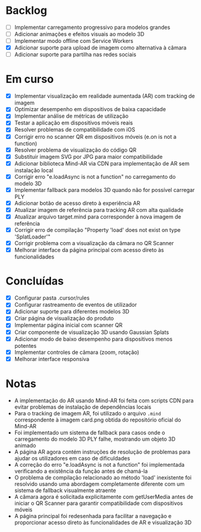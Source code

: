 # Backlog

- [ ] Implementar carregamento progressivo para modelos grandes
- [ ] Adicionar animações e efeitos visuais ao modelo 3D
- [ ] Implementar modo offline com Service Workers
- [x] Adicionar suporte para upload de imagem como alternativa à câmara
- [ ] Adicionar suporte para partilha nas redes sociais

# Em curso

- [x] Implementar visualização em realidade aumentada (AR) com tracking de imagem
- [x] Optimizar desempenho em dispositivos de baixa capacidade
- [x] Implementar análise de métricas de utilização
- [x] Testar a aplicação em dispositivos móveis reais
- [x] Resolver problemas de compatibilidade com iOS
- [x] Corrigir erro no scanner QR em dispositivos móveis (e.on is not a function)
- [x] Resolver problema de visualização do código QR 
- [x] Substituir imagem SVG por JPG para maior compatibilidade
- [x] Adicionar biblioteca Mind-AR via CDN para implementação de AR sem instalação local
- [x] Corrigir erro "e.loadAsync is not a function" no carregamento do modelo 3D
- [x] Implementar fallback para modelos 3D quando não for possível carregar PLY
- [x] Adicionar botão de acesso direto à experiência AR
- [x] Atualizar imagem de referência para tracking AR com alta qualidade
- [x] Atualizar arquivo target.mind para corresponder à nova imagem de referência
- [x] Corrigir erro de compilação "Property 'load' does not exist on type 'SplatLoader'"
- [x] Corrigir problema com a visualização da câmara no QR Scanner
- [x] Melhorar interface da página principal com acesso direto às funcionalidades

# Concluídas

- [x] Configurar pasta .cursor/rules
- [x] Configurar rastreamento de eventos de utilizador
- [x] Adicionar suporte para diferentes modelos 3D
- [x] Criar página de visualização do produto
- [x] Implementar página inicial com scanner QR
- [x] Criar componente de visualização 3D usando Gaussian Splats
- [x] Adicionar modo de baixo desempenho para dispositivos menos potentes
- [x] Implementar controles de câmara (zoom, rotação)
- [x] Melhorar interface responsiva

# Notas

- A implementação do AR usando Mind-AR foi feita com scripts CDN para evitar problemas de instalação de dependências locais
- Para o tracking de imagem AR, foi utilizado o arquivo `.mind` correspondente à imagem card.png obtida do repositório oficial do Mind-AR
- Foi implementado um sistema de fallback para casos onde o carregamento do modelo 3D PLY falhe, mostrando um objeto 3D animado
- A página AR agora contém instruções de resolução de problemas para ajudar os utilizadores em caso de dificuldades
- A correção do erro "e.loadAsync is not a function" foi implementada verificando a existência da função antes de chamá-la
- O problema de compilação relacionado ao método 'load' inexistente foi resolvido usando uma abordagem completamente diferente com um sistema de fallback visualmente atraente
- A câmara agora é solicitada explicitamente com getUserMedia antes de iniciar o QR Scanner para garantir compatibilidade com dispositivos móveis
- A página principal foi redesenhada para facilitar a navegação e proporcionar acesso direto às funcionalidades de AR e visualização 3D
